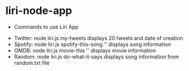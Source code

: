# liri-node-app

* Commands to use Liri App

- Twitter: node liri.js my-tweets
    displays 20 tweets and date of creation
- Spotify: node liri.js spotify-this-song '<song name here>'
    displays song information
- OMDB: node liri.js movie-this '<movie name here>'
    displays movie information
- Random: node liri.js do-what-it-says
    displays song information from random.txt file